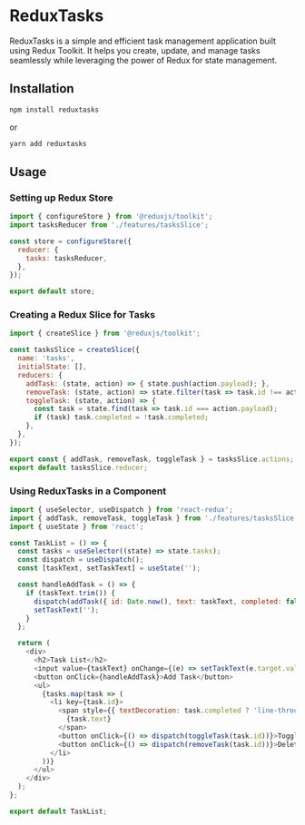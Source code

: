 # ReduxTasks

ReduxTasks is a simple and efficient task management application built using Redux Toolkit. It helps you create, update, and manage tasks seamlessly while leveraging the power of Redux for state management.

## Installation

```sh
npm install reduxtasks
```

or

```sh
yarn add reduxtasks
```

## Usage

### Setting up Redux Store

```javascript
import { configureStore } from '@reduxjs/toolkit';
import tasksReducer from './features/tasksSlice';

const store = configureStore({
  reducer: {
    tasks: tasksReducer,
  },
});

export default store;
```

### Creating a Redux Slice for Tasks

```javascript
import { createSlice } from '@reduxjs/toolkit';

const tasksSlice = createSlice({
  name: 'tasks',
  initialState: [],
  reducers: {
    addTask: (state, action) => { state.push(action.payload); },
    removeTask: (state, action) => state.filter(task => task.id !== action.payload),
    toggleTask: (state, action) => {
      const task = state.find(task => task.id === action.payload);
      if (task) task.completed = !task.completed;
    },
  },
});

export const { addTask, removeTask, toggleTask } = tasksSlice.actions;
export default tasksSlice.reducer;
```

### Using ReduxTasks in a Component

```javascript
import { useSelector, useDispatch } from 'react-redux';
import { addTask, removeTask, toggleTask } from './features/tasksSlice';
import { useState } from 'react';

const TaskList = () => {
  const tasks = useSelector((state) => state.tasks);
  const dispatch = useDispatch();
  const [taskText, setTaskText] = useState('');

  const handleAddTask = () => {
    if (taskText.trim()) {
      dispatch(addTask({ id: Date.now(), text: taskText, completed: false }));
      setTaskText('');
    }
  };

  return (
    <div>
      <h2>Task List</h2>
      <input value={taskText} onChange={(e) => setTaskText(e.target.value)} placeholder="New task" />
      <button onClick={handleAddTask}>Add Task</button>
      <ul>
        {tasks.map(task => (
          <li key={task.id}>
            <span style={{ textDecoration: task.completed ? 'line-through' : 'none' }}>
              {task.text}
            </span>
            <button onClick={() => dispatch(toggleTask(task.id))}>Toggle</button>
            <button onClick={() => dispatch(removeTask(task.id))}>Delete</button>
          </li>
        ))}
      </ul>
    </div>
  );
};

export default TaskList;
```
